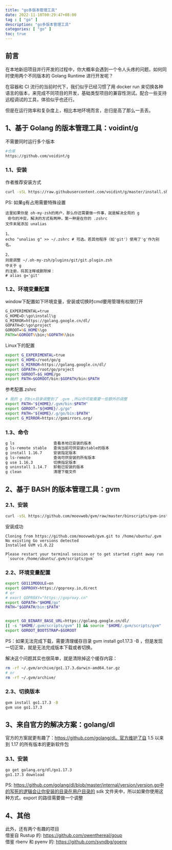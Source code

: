 ```yaml
---
title: "go多版本管理工具"
date: 2022-11-10T00:29:47+08:00
tag : [ "go" ]
description: "go多版本管理工具"
categories: [ "go" ]
toc: true
---
```


## 前言
在本地新旧项目并行开发的过程中，你大概率会遇到一个令人头疼的问题，如何同时使用两个不同版本的 Golang Runtime 进行开发呢？

在容器和 CI 流行的当前时代下，我们似乎已经习惯了用 docker run
来切换各种语言的版本，来完成不同项目的开发，基础类型项目的兼容性测试。配合一些支持远程调试的工具，体验似乎也还行。

但是在运行效率和复杂度上，相比本地环境而言，总归是高了那么一丢丢。

## 1、基于 Golang 的版本管理工具：voidint/g
不需要同时运行多个版本
```bash
#仓库
https://github.com/voidint/g
```

### 1.1、安装
作者推荐安装方式
```bash
curl -sSL https://raw.githubusercontent.com/voidint/g/master/install.sh | bash
```
PS: 如果g有占用需要特殊设置  
```
这里如果你是 oh-my-zsh的用户，那么你还需要做一件事，就是解决全局的 g
 命令的冲突，解决的方式有两种，第一种是在你的 .zshrc
文件末尾添加 unalias

1、
echo "unalias g" >> ~/.zshrc # 可选。若其他程序（如'git'）使用了'g'作为别名。

2、
则是调整 ~/.oh-my-zsh/plugins/git/git.plugin.zsh
中关于 g
的注册，将其注释或删除掉：
# alias g='git'
```

### 1.2、环境变量配置
window下配置如下环境变量，安装或切换时cmd要用管理有权限打开
```bat
G_EXPERIMENTAL=true
G_HOME=D:\go\install\g
G_MIRROR=https://golang.google.cn/dl/
GOPATH=D:\go\project
GOROOT=%G_HOME%\go
PATH=%GOROOT%\bin;%GOPATH%\bin
```
 
Linux下的配置
```bash
export G_EXPERIMENTAL=true
export G_HOME=/root/go/g
export G_MIRROR=https://golang.google.cn/dl/
export GOPATH=/root/go/project
export GOROOT=$G_HOME/go
export PATH=$GOROOT/bin:$GOPATH/bin:$PATH
```

参考配置.zshrc
```bash
# 我的 g 的bin目录调整到了 .gvm ,所以你可能需要一些额外的调整
export PATH="${HOME}/.gvm/bin:$PATH"
export GOROOT="${HOME}/.g/go"
export PATH="${HOME}/.g/go/bin:$PATH"
export G_MIRROR=https://gomirrors.org/
```

### 1.3、命令
```bash
g ls                 查看本地已安装的版本
g ls-remote stable   查询当前可供安装stable的版本
g install 1.16.7     安装指定版本
g ls-remote          查询可供安装的所有版本
g use 1.16.3         切换指定版本
g uninstall 1.14.7   卸载已安装的版本
g clean              清理下载文件
```

## 2、基于 BASH 的版本管理工具：gvm

### 2.1、安装
```bash
curl -sSL https://github.com/moovweb/gvm/raw/master/binscripts/gvm-installer | bash
```
安装成功
```
Cloning from https://github.com/moovweb/gvm.git to /home/ubuntu/.gvm
No existing Go versions detected
Installed GVM v1.0.22

Please restart your terminal session or to get started right away run
 `source /home/ubuntu/.gvm/scripts/gvm`
```

### 2.2、环境变量配置
```bash
export GO111MODULE=on
export GOPROXY=https://goproxy.io,direct
# or
# exort GOPROXY="https://goproxy.cn"
export GOPATH="$HOME/go"
PATH="$GOPATH/bin:$PATH"


export GO_BINARY_BASE_URL=https://golang.google.cn/dl/
[[ -s "$HOME/.gvm/scripts/gvm" ]] && source "$HOME/.gvm/scripts/gvm"
export GOROOT_BOOTSTRAP=$GOROOT
```
PS：如果无法完成下载，需要清理缓存目录
gvm install go1.17.3 -B
，但是发现一切正常，就是无法完成版本下载或者切换。

解决这个问题其实也很简单，就是清除掉这个缓存内容：
```bash
rm -rf ~/.gvm/archive/go1.17.3.darwin-amd64.tar.gz
# or
rm -rf ~/.gvm/archive/
```

### 2.3、切换版本
```bash
gvm install go1.17.3 -B
gvm use go1.17.3
```

## 3、来自官方的解决方案：golang/dl
官方的方案就更有趣了：https://github.com/golang/dl。官方维护了自 1.5 以来到 1.17 的所有版本的更新软件包

### 3.1、安装
```bash
go get golang.org/dl/go1.17.3
go1.17.3 download
```

PS:
https://github.com/golang/dl/blob/master/internal/version/version.go中的写死的逻辑会让你安装的目录在用户目录的 sdk
文件夹中，所以如果你使用这种方式，export
的路径需要做一个调整

## 4、其他
此外，还有两个有趣的项目  
借鉴自 Rustup 的: <https://github.com/owenthereal/goup>  
借鉴 rbenv 和 pyenv 的: <https://github.com/syndbg/goenv>
